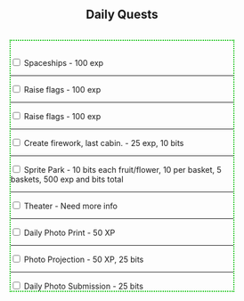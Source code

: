 <h2 style ="text-align: center;">Daily Quests</h2>
<hr style='height:1px; visibility:hidden;' />

<div style="border-style: dotted;border-width: 2px;border-color: #00be00;width: 400px;max-width: 100%;margin-left:auto;margin-right:auto;">
	<hr style="height:1px; visibility:hidden;" />
	<input type="checkbox"> Spaceships - 100 exp<hr />
	<input type="checkbox"> Raise flags - 100 exp<hr />
	<input type="checkbox"> Raise flags - 100 exp<hr />
	<input type="checkbox"> Create firework, last cabin. - 25 exp, 10 bits<hr />
	<input type="checkbox"> Sprite Park - 10 bits each fruit/flower, 10 per basket, 5 baskets, 500 exp and bits total<hr />
	<input type="checkbox"> Theater - Need more info<hr />
	<input type="checkbox"> Daily Photo Print - 50 XP<hr />
	<input type="checkbox"> Photo Projection - 50 XP, 25 bits<hr />
	<input type="checkbox"> Daily Photo Submission - 25 bits
	<!--<ul style="text-align: left;list-style-position: outside;list-style: none;">
		<li>Spaceships - 100 exp</li>
		<li>Raise flags - 100 exp</li>
		<li>Create firework, last cabin. - 25 exp, 10 bits</li>
		<li>Sprite Park - 10 bits each fruit/flower, 10 per basket, 5 baskets, 500 exp and bits total</li>
		<li>Theater - Need more info</li>
		<li>Daily Photo Print - 50 XP</li>
		<li>Daily Photo Projection - 50 XP, 25 bits</li>
		<li>Daily Photo Submission - 25 bits</li>
	</ul>-->
</div>